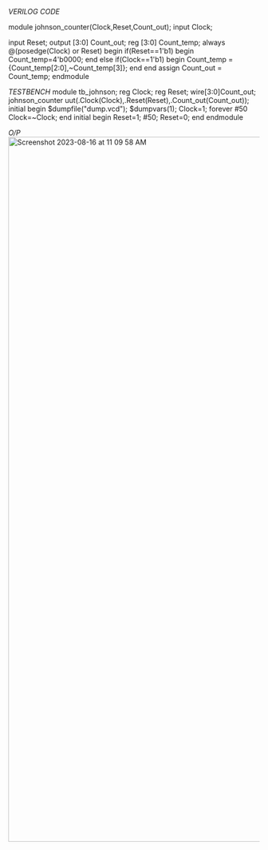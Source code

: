 *VERILOG CODE*

module johnson_counter(Clock,Reset,Count_out);
  input Clock;
  
  input Reset;
  output [3:0] Count_out;
  reg [3:0] Count_temp;
  always @(posedge(Clock) or Reset)
    begin
      if(Reset==1'b1)
        begin
          Count_temp=4'b0000;
        end
      else if(Clock==1'b1)
        begin
          Count_temp = {Count_temp[2:0],~Count_temp[3]};
        end
    end
  assign Count_out = Count_temp;
endmodule

*TESTBENCH*
module tb_johnson;
  reg Clock;
  reg Reset;
  wire[3:0]Count_out;
  johnson_counter uut(.Clock(Clock),.Reset(Reset),.Count_out(Count_out));
  initial begin
    $dumpfile("dump.vcd");
    $dumpvars(1);
    Clock=1;
    forever #50 Clock=~Clock;
  end
  initial begin
    Reset=1;
    #50;
    Reset=0;
  end
endmodule

*O/P*
<img width="1413" alt="Screenshot 2023-08-16 at 11 09 58 AM" src="https://github.com/AnnaTheSloth284/S4_KTU_Digital_Lab/assets/112563080/85013c2c-a3c0-4b32-b377-dd3603b0cda0">
